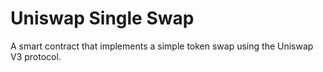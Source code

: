 # Uniswap Single Swap

A smart contract that implements a simple token swap using the Uniswap V3 protocol.
